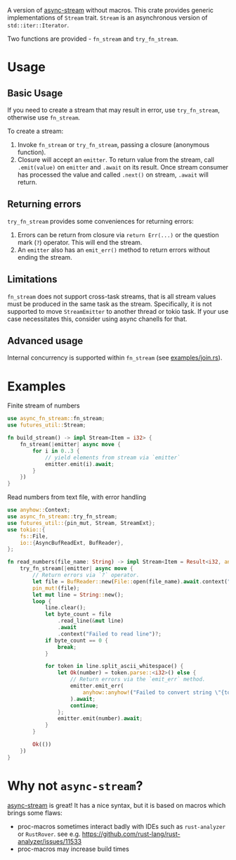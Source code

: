 A version of [async-stream](https://github.com/tokio-rs/async-stream) without macros.
This crate provides generic implementations of `Stream` trait.
`Stream` is an asynchronous version of `std::iter::Iterator`.

Two functions are provided - `fn_stream` and `try_fn_stream`.

# Usage

## Basic Usage

If you need to create a stream that may result in error, use `try_fn_stream`, otherwise use `fn_stream`.

To create a stream:

1.  Invoke `fn_stream` or `try_fn_stream`, passing a closure (anonymous function).
2.  Closure will accept an `emitter`.
    To return value from the stream, call `.emit(value)` on `emitter` and `.await` on its result.
    Once stream consumer has processed the value and called `.next()` on stream, `.await` will return.

## Returning errors

`try_fn_stream` provides some conveniences for returning errors:

1. Errors can be return from closure via `return Err(...)` or the question mark (`?`) operator.
   This will end the stream.
2. An `emitter` also has an `emit_err()` method to return errors without ending the stream.

## Limitations

`fn_stream` does not support cross-task streams, that is all stream values must be produced in the same task as the stream.
Specifically, it is not supported to move `StreamEmitter` to another thread or tokio task.
If your use case necessitates this, consider using async chanells for that.

## Advanced usage

Internal concurrency is supported within `fn_stream` (see [examples/join.rs](examples/join.rs)).

# Examples

Finite stream of numbers

```rust
use async_fn_stream::fn_stream;
use futures_util::Stream;

fn build_stream() -> impl Stream<Item = i32> {
    fn_stream(|emitter| async move {
        for i in 0..3 {
            // yield elements from stream via `emitter`
            emitter.emit(i).await;
        }
    })
}
```

Read numbers from text file, with error handling

```rust
use anyhow::Context;
use async_fn_stream::try_fn_stream;
use futures_util::{pin_mut, Stream, StreamExt};
use tokio::{
    fs::File,
    io::{AsyncBufReadExt, BufReader},
};

fn read_numbers(file_name: String) -> impl Stream<Item = Result<i32, anyhow::Error>> {
    try_fn_stream(|emitter| async move {
        // Return errors via `?` operator.
        let file = BufReader::new(File::open(file_name).await.context("Failed to open file")?);
        pin_mut!(file);
        let mut line = String::new();
        loop {
            line.clear();
            let byte_count = file
                .read_line(&mut line)
                .await
                .context("Failed to read line")?;
            if byte_count == 0 {
                break;
            }

            for token in line.split_ascii_whitespace() {
                let Ok(number) = token.parse::<i32>() else {
                    // Return errors via the `emit_err` method.
                    emitter.emit_err(
                        anyhow::anyhow!("Failed to convert string \"{token}\" to number")
                    ).await;
                    continue;
                };
                emitter.emit(number).await;
            }
        }

        Ok(())
    })
}
```

# Why not `async-stream`?

[async-stream](https://github.com/tokio-rs/async-stream) is great!
It has a nice syntax, but it is based on macros which brings some flaws:
* proc-macros sometimes interact badly with IDEs such as `rust-analyzer` or `RustRover`.
  see e.g. <https://github.com/rust-lang/rust-analyzer/issues/11533>
* proc-macros may increase build times
